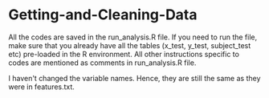 # Getting-and-Cleaning-Data

All the codes are saved in the run_analysis.R file. If you need to run the file, make sure that you already have all the tables (x_test, y_test, subject_test etc) pre-loaded in the R environment. All other instructions specific to codes are mentioned as comments in run_analysis.R file.

I haven't changed the variable names. Hence, they are still the same as they were in features.txt. 
